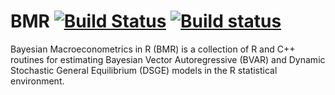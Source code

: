 BMR [![Build Status](https://travis-ci.org/kthohr/BMR.svg)](https://travis-ci.org/kthohr/BMR) [![Build status](https://ci.appveyor.com/api/projects/status/github/kthohr/BMR?branch=master)](https://ci.appveyor.com/project/kthohr/BMR/branch/master)
===

Bayesian Macroeconometrics in R (BMR) is a collection of R and C++ routines for estimating Bayesian Vector Autoregressive (BVAR) and Dynamic Stochastic General Equilibrium (DSGE) models in the R statistical environment.
